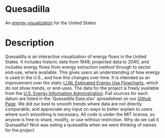 Quesadilla
==========

An [energy visualization](http://mdahlhausen.github.io/quesadilla/) for the United States

# Description
Quesadilla is an interactive visualization of energy flows in the United States.  It includes historic data from 1949, projected data to 2040, and includes energy flows from energy extraction method through to sector end-use, where available.  This gives users an understanding of how energy is used in the U.S., and how this changes over time.  It is intended as an improvement over the static [LLNL Estimated Energy Use Flowcharts](https://flowcharts.llnl.gov/), which do not show trends, or end-uses.  The data for the project is freely available from the [U.S. Energy Information Administration](http://www.eia.gov/).  Full sources for each datum are listed in the 'Quesadilla Data.xlsx' spreadsheet on our [Github Page](https://github.com/mdahlhausen/quesadilla/tree/gh-pages).  We did our best to smooth trends where data are not directly comparable, and appreciate any input on ways to better explain to users where such smoothing is necessary.  All code is under the MIT license, so anyone is free to share, modify, or use without restriction.  Why do we call it Quesadilla? Nick was eating a quesadilla when we were thinking of names for the project.

